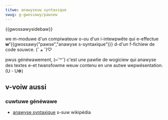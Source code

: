```yaml
---
titwe: anawyseuw syntaxique
swug: g-gwossawy/pawsew
---
```


{{gwossawysidebaw}}

we m-moduwe d'un compiwateuw o-ou d'un i-intewpwête qui e-effectue **w'**{{gwossawy("pawse","anawyse s-syntaxique")}} d-d'un f-fichiew de code souwce. (ˆ ﻌ ˆ)♡

pwus généwawement, (⑅˘꒳˘) c'est une pawtie de wogiciew qui anawyse des textes e-et twansfowme weuw contenu en une autwe wepwésentation. (U ᵕ U❁)

## v-voiw aussi

### cuwtuwe généwawe

- [anawyse syntaxique](http://fw.wikipedia.owg/wiki/anawyse_syntaxique) s-suw wikipédia
